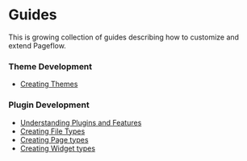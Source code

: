 # Guides

This is growing collection of guides describing how to customize and
extend Pageflow.

### Theme Development

* [Creating Themes](./creating_themes.md)

### Plugin Development

* [Understanding Plugins and Features](./understanding_plugins_and_features.md)
* [Creating File Types](./creating_file_types.md)
* [Creating Page types](./creating_page_types.md)
* [Creating Widget types](./creating_widget_types.md)

